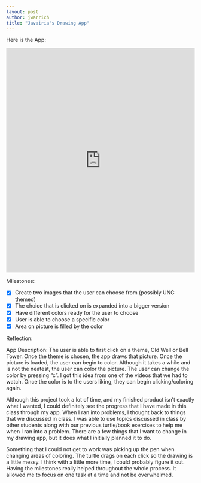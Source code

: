 ```yaml
---
layout: post
author: jwarrich
title: "Javairia's Drawing App"
---
```


Here is the App:

<iframe src="https://trinket.io/embed/python/3c6d43c35d" width="100%" height="600" frameborder="0" marginwidth="0" marginheight="0" allowfullscreen></iframe>

Milestones:
- [x] Create two images that the user can choose from (possibly UNC themed) 
- [x] The choice that is clicked on is expanded into a bigger version 
- [x] Have different colors ready for the user to choose 
- [x] User is able to choose a specific color 
- [x] Area on picture is filled by the color 

Reflection:

App Description: The user is able to first click on a theme, Old Well or Bell Tower. Once the theme is chosen, the app draws that picture. Once the picture is loaded, the user can begin to color. Although it takes a while and is not the neatest, the user can color the picture. The user can change the color by pressing “c”. I got this idea from one of the videos that we had to watch. Once the color is to the users liking, they can begin clicking/coloring again.

Although this project took a lot of time, and my finished product isn’t exactly what I wanted, I could definitely see the progress that I have made in this class through my app. When I ran into problems, I thought back to things that we discussed in class. I was able to use topics discussed in class by other students along with our previous turtle/book exercises to help me when I ran into a problem. There are a few things that I want to change in my drawing app, but it does what I initially planned it to do. 

Something that I could not get to work was picking up the pen when changing areas of coloring. The turtle drags on each click so the drawing is a little messy. I think with a little more time, I could probably figure it out. Having the milestones really helped throughout the whole process. It allowed me to focus on one task at a time and not be overwhelmed. 

